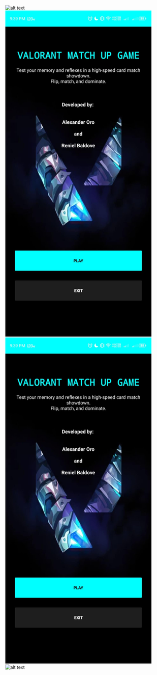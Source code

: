 ![alt text](https://github.com/bhimlex13/Match-Up-Game-Valorant-Theme/blob/master/main/app/src/main/res/drawable/ss1.jpeg?raw=true)
![Game Screenshot](https://raw.githubusercontent.com/bhimlex13/Match-Up-Game-Valorant-Theme/main/app/src/main/res/drawable/ss1.jpeg)
![Game Screenshot](https://raw.githubusercontent.com/bhimlex13/Match-Up-Game-Valorant-Theme/main/app/src/main/res/drawable/ss1.jpeg)
![alt text](https://github.com/bhimlex13/Match-Up-Game-Valorant-Theme/main/app/src/main/res/drawable/ss1.jpeg)
